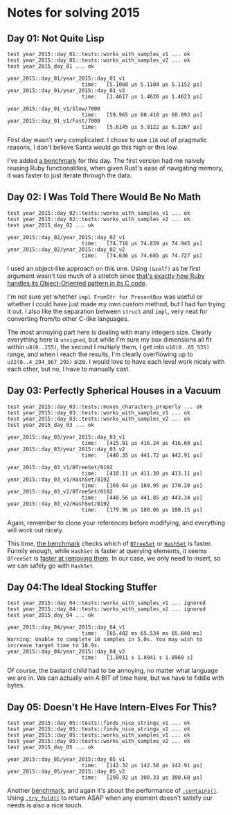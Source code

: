 # Notes for solving 2015
## Day 01: Not Quite Lisp

```
test year_2015::day_01::tests::works_with_samples_v1 ... ok
test year_2015::day_01::tests::works_with_samples_v2 ... ok
test year_2015_day_01 ... ok

year_2015::day_01/year_2015::day_01_v1
                        time:   [5.1060 µs 5.1104 µs 5.1152 µs]
year_2015::day_01/year_2015::day_01_v2
                        time:   [1.4617 µs 1.4620 µs 1.4623 µs]

year_2015::day_01_v1/Slow/7000
                        time:   [59.965 µs 60.418 µs 60.893 µs]
year_2015::day_01_v1/Fast/7000
                        time:   [5.6145 µs 5.9122 µs 6.2267 µs]
```

First day wasn't very complicated. I chose to use `i16` out of pragmatic reasons, I don't believe Santa would go this high or this low.

I've added [a benchmark](benches/year_2015_day_01.rs) for this day. The first version had me naively reusing Ruby functionalities, when given Rust's ease of navigating memory, it was faster to just iterate through the data.

## Day 02: I Was Told There Would Be No Math

```
test year_2015::day_02::tests::works_with_samples_v1 ... ok
test year_2015::day_02::tests::works_with_samples_v2 ... ok
test year_2015_day_02 ... ok

year_2015::day_02/year_2015::day_02_v1
                        time:   [74.716 µs 74.839 µs 74.945 µs]
year_2015::day_02/year_2015::day_02_v2
                        time:   [74.636 µs 74.685 µs 74.727 µs]
```

I used an object-like approach on this one. Using `(&self)` as he first argument wasn't too much of a stretch since [that's exactly how Ruby handles its Object-Oriented pattern in its C code](https://silverhammermba.github.io/emberb/c/#Methods).

I'm not sure yet whether `impl FromStr for PresentBox` was useful or whether I could have just made my own custom method, but I had fun trying it out. I also like the separation between `struct` and `impl`, very neat for converting from/to other C-like languages.

The most annoying part here is dealing with many integers size. Clearly everything here is `unsigned`, but while I'm sure my box dimensions all fit within `u8(0..255)`, the second I multiply them, I get into `u16(0..65_535)` range, and when I reach the results, I'm clearly overflowing up to `u32(0..4_294_967_295)` size. I would love to have each level work nicely with each other, but no, I have to manually cast.

## Day 03: Perfectly Spherical Houses in a Vacuum

```
test year_2015::day_03::tests::moves_characters_properly ... ok
test year_2015::day_03::tests::works_with_samples_v1 ... ok
test year_2015::day_03::tests::works_with_samples_v2 ... ok
test year_2015_day_03 ... ok

year_2015::day_03/year_2015::day_03_v1
                        time:   [415.91 µs 416.24 µs 416.60 µs]
year_2015::day_03/year_2015::day_03_v2
                        time:   [440.35 µs 441.72 µs 442.91 µs]

year_2015::day_03_v1/BTreeSet/8192
                        time:   [410.11 µs 411.30 µs 413.11 µs]
year_2015::day_03_v1/HashSet/8192
                        time:   [169.64 µs 169.95 µs 170.28 µs]
year_2015::day_03_v2/BTreeSet/8192
                        time:   [440.56 µs 441.85 µs 443.34 µs]
year_2015::day_03_v2/HashSet/8192
                        time:   [179.96 µs 180.06 µs 180.15 µs]
```

Again, remember to clone your references before modifying, and everything will work out nicely.

This time, [the benchmark](benches/year_2015_day_03.rs) checks which of [`BTreeSet`](https://doc.rust-lang.org/stable/std/collections/struct.BTreeSet.html) or [`HashSet`](https://doc.rust-lang.org/stable/std/collections/hash_set/struct.HashSet.html) is faster. Funnily enough, while `HashSet` is faster at querying elements, it seems `BTreeSet` is [faster at removing them](https://github.com/ssomers/rust_bench_sets_compared). In our case, we only need to insert, so we can safely go with `HashSet`.

## Day 04:The Ideal Stocking Stuffer

```
test year_2015::day_04::tests::works_with_samples_v1 ... ignored
test year_2015::day_04::tests::works_with_samples_v2 ... ignored
test year_2015_day_04 ... ok

year_2015::day_04/year_2015::day_04_v1
                        time:   [65.402 ms 65.534 ms 65.640 ms]
Warning: Unable to complete 10 samples in 5.0s. You may wish to increase target time to 18.9s.
year_2015::day_04/year_2015::day_04_v2
                        time:   [1.8911 s 1.8941 s 1.8969 s]
```

Of course, the bastard child had to be annoying, no matter what language we are in. We can actually win A BIT of time here, but we have to fiddle with bytes.

## Day 05: Doesn't He Have Intern-Elves For This?

```
test year_2015::day_05::tests::finds_nice_strings_v1 ... ok
test year_2015::day_05::tests::finds_nice_strings_v2 ... ok
test year_2015::day_05::tests::works_with_samples_v1 ... ok
test year_2015::day_05::tests::works_with_samples_v2 ... ok
test year_2015_day_05 ... ok

year_2015::day_05/year_2015::day_05_v1
                        time:   [142.32 µs 142.58 µs 142.91 µs]
year_2015::day_05/year_2015::day_05_v2
                        time:   [299.92 µs 300.33 µs 300.68 µs]
```

Another [benchmark](benches/year_2015_day_05.rs), and again it's about the performance of [`.contains()`](https://doc.rust-lang.org/std/primitive.str.html#method.contains). Using [`.try_fold()`](https://doc.rust-lang.org/std/iter/trait.Iterator.html#method.try_fold) to return ASAP when any element doesn't satisfy our needs is also a nice touch.
